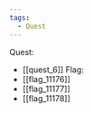 ```yaml
---
tags:
  - Quest
---
```

Quest:
- [[quest_6]]
Flag:
- [[flag_11176]]
- [[flag_11177]]
- [[flag_11178]]
